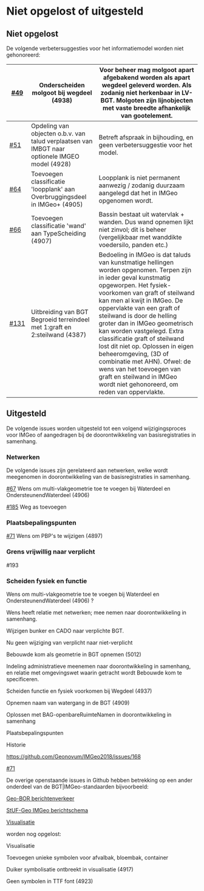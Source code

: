 Niet opgelost of uitgesteld
===========================

Niet opgelost
-------------

De volgende verbetersuggesties voor het informatiemodel worden niet gehonoreerd:

| [\#49](https://github.com/Geonovum/IMGeo2018/issues/49)   | Onderscheiden molgoot bij wegdeel (4938)                                                       | Voor beheer mag molgoot apart afgebakend worden als apart wegdeel geleverd worden. Als zodanig niet herkenbaar in LV-BGT. Molgoten zijn lijnobjecten met vaste breedte afhankelijk van gootelement.                                                                                                                                                                                                                                                                                                                                                                 |
|-----------------------------------------------------------|------------------------------------------------------------------------------------------------|---------------------------------------------------------------------------------------------------------------------------------------------------------------------------------------------------------------------------------------------------------------------------------------------------------------------------------------------------------------------------------------------------------------------------------------------------------------------------------------------------------------------------------------------------------------------|
| [\#51](https://github.com/Geonovum/IMGeo2018/issues/51)   | Opdeling van objecten o.b.v. van talud verplaatsen van IMBGT naar optionele IMGEO model (4928) | Betreft afspraak in bijhouding, en geen verbetersuggestie voor het model.                                                                                                                                                                                                                                                                                                                                                                                                                                                                                           |
| [\#64](https://github.com/Geonovum/IMGeo2018/issues/64)   | Toevoegen classificatie 'loopplank' aan Overbruggingsdeel in IMGeo+ (4905)                     | Loopplank is niet permanent aanwezig / zodanig duurzaam aangelegd dat het in IMGeo opgenomen wordt.                                                                                                                                                                                                                                                                                                                                                                                                                                                                 |
| [\#66](https://github.com/Geonovum/IMGeo2018/issues/66)   | Toevoegen classificatie 'wand' aan TypeScheiding (4907)                                        | Bassin bestaat uit watervlak + wanden. Dus wand opnemen lijkt niet zinvol; dit is beheer (vergelijkbaar met wanddikte voedersilo, panden etc.)                                                                                                                                                                                                                                                                                                                                                                                                                      |
| [\#131](https://github.com/Geonovum/IMGeo2018/issues/131) | Uitbreiding van BGT Begroeid terreindeel met 1:graft en 2:steilwand (4387)                     | Bedoeling in IMGeo is dat taluds van kunstmatige hellingen worden opgenomen. Terpen zijn in ieder geval kunstmatig opgeworpen. Het fysiek-voorkomen van graft of steilwand kan men al kwijt in IMGeo. De oppervlakte van een graft of steilwand is door de helling groter dan in IMGeo geometrisch kan worden vastgelegd. Extra classificatie graft of steilwand lost dit niet op. Oplossen in eigen beheeromgeving, (3D of combinatie met AHN). Ofwel: de wens van het toevoegen van graft en steilwand in IMGeo wordt niet gehonoreerd, om reden van oppervlakte. |

Uitgesteld
----------

De volgende issues worden uitgesteld tot een volgend wijzigingsproces voor IMGeo
of aangedragen bij de doorontwikkeling van basisregistraties in samenhang.

### Netwerken

De volgende issues zijn gerelateerd aan netwerken, welke wordt meegenomen in
doorontwikkeling van de basisregistraties in samenhang.

[\#67](https://github.com/Geonovum/IMGeo2018/issues/67) Wens om
multi-vlakgeometrie toe te voegen bij Waterdeel en OndersteunendWaterdeel (4906)

[\#185](https://github.com/Geonovum/IMGeo2018/issues/185) Weg as toevoegen

### Plaatsbepalingspunten

[\#71](https://github.com/Geonovum/IMGeo2018/issues/71) Wens om PBP's te
wijzigen (4897)

### Grens vrijwillig naar verplicht

\#193

### Scheiden fysiek en functie

Wens om multi-vlakgeometrie toe te voegen bij Waterdeel en
OndersteunendWaterdeel (4906) ?

Wens heeft relatie met netwerken; mee nemen naar doorontwikkeling in samenhang.

Wijzigen bunker en CADO naar verplichte BGT.

Nu geen wijziging van verplicht naar niet-verplicht

Bebouwde kom als geometrie in BGT opnemen (5012)

Indeling administratieve meenemen naar doorontwikkeling in samenhang, en relatie
met omgevingswet waarin getracht wordt Bebouwde kom te specificeren.

Scheiden functie en fysiek voorkomen bij Wegdeel (4937)

Opnemen naam van watergang in de BGT (4909)

Oplossen met BAG-openbareRuimteNamen in doorontwikkeling in samenhang

Plaatsbepalingspunten

Historie

<https://github.com/Geonovum/IMGeo2018/issues/168>

[\#71](https://github.com/Geonovum/IMGeo2018/issues/71)

De overige openstaande issues in Github hebben betrekking op een ander onderdeel
van de BGT\|IMGeo-standaarden bijvoorbeeld:

[Geo-BOR
berichtenverkeer](https://github.com/Geonovum/IMGeo2018/issues?utf8=%E2%9C%93&q=is%3Aopen+is%3Aissue+label%3A%22Geo-BOR+berichtenverkeer%22)

[StUF-Geo IMGeo
berichtschema](https://github.com/Geonovum/IMGeo2018/issues?q=is%3Aissue+is%3Aopen+label%3A%22StUF-Geo+IMGeo+berichtschema%22)

[Visualisatie](https://github.com/Geonovum/IMGeo2018/issues?q=is%3Aopen+is%3Aissue+label%3AVisualisatie)

worden nog opgelost:

Visualisatie

Toevoegen unieke symbolen voor afvalbak, bloembak, container

Duiker symbolisatie ontbreekt in visualisatie (4917)

Geen symbolen in TTF font (4923)

